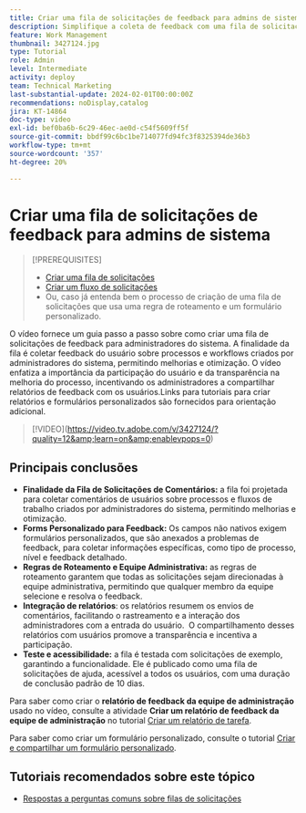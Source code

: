```yaml
---
title: Criar uma fila de solicitações de feedback para admins de sistema
description: Simplifique a coleta de feedback com uma fila de solicitações dedicada, utilizando formulários personalizados para entrada detalhada, regras de roteamento para enviar envios diretos à equipe de administração, integração de relatórios para insights acionáveis e publicação de filas de solicitações de ajuda acessíveis com uma duração padrão de conclusão de 10 dias.
feature: Work Management
thumbnail: 3427124.jpg
type: Tutorial
role: Admin
level: Intermediate
activity: deploy
team: Technical Marketing
last-substantial-update: 2024-02-01T00:00:00Z
recommendations: noDisplay,catalog
jira: KT-14864
doc-type: video
exl-id: bef0ba6b-6c29-46ec-ae0d-c54f5609ff5f
source-git-commit: bbdf99c6bc1be714077fd94fc3f8325394de36b3
workflow-type: tm+mt
source-wordcount: '357'
ht-degree: 20%

---
```


# Criar uma fila de solicitações de feedback para admins de sistema

>[!PREREQUISITES]
>
>* [Criar uma fila de solicitações](https://experienceleague.adobe.com/docs/workfront-learn/tutorials-workfront/manage-work/request-queues/create-a-request-queue.html?lang=pt-BR)
>* [Criar um fluxo de solicitações](https://experienceleague.adobe.com/docs/workfront-learn/tutorials-workfront/manage-work/request-queues/create-a-request-flow.html?lang=pt-BR)
>* Ou, caso já entenda bem o processo de criação de uma fila de solicitações que usa uma regra de roteamento e um formulário personalizado.

O vídeo fornece um guia passo a passo sobre como criar uma fila de solicitações de feedback para administradores do sistema.
&#x200B;A finalidade da fila é coletar feedback do usuário sobre processos e workflows criados por administradores do sistema, permitindo melhorias e otimização.
O vídeo enfatiza a importância da participação do usuário e da transparência na melhoria do processo, incentivando os administradores a compartilhar relatórios de feedback com os usuários.
&#x200B;Links para tutoriais para criar relatórios e formulários personalizados são fornecidos para orientação adicional.


>[!VIDEO]&#x200B;(https://video.tv.adobe.com/v/3427124/?quality=12&amp;learn=on&amp;enablevpops=0)

## Principais conclusões

* **Finalidade da Fila de Solicitações de Comentários:** a fila foi projetada para coletar comentários de usuários sobre processos e fluxos de trabalho criados por administradores do sistema, permitindo melhorias e otimização.&#x200B;
* **Forms Personalizado para Feedback:** Os campos não nativos exigem formulários personalizados, que são anexados a problemas de feedback, para coletar informações específicas, como tipo de processo, nível e feedback detalhado.
* **Regras de Roteamento e Equipe Administrativa:** as regras de roteamento garantem que todas as solicitações sejam direcionadas à equipe administrativa, permitindo que qualquer membro da equipe selecione e resolva o feedback.
* **Integração de relatórios**: os relatórios resumem os envios de comentários, facilitando o rastreamento e a interação dos administradores com a entrada do usuário. &#x200B; O compartilhamento desses relatórios com usuários promove a transparência e incentiva a participação.
* **Teste e acessibilidade:** a fila é testada com solicitações de exemplo, garantindo a funcionalidade. Ele é publicado como uma fila de solicitações de ajuda, acessível a todos os usuários, com uma duração de conclusão padrão de 10 dias.


Para saber como criar o **relatório de feedback da equipe de administração** usado no vídeo, consulte a atividade **Criar um relatório de feedback da equipe de administração** no tutorial [Criar um relatório de tarefa](https://experienceleague.adobe.com/en/docs/workfront-learn/tutorials-workfront/reporting/basic-reporting/create-a-task-report#activity-2-create-an-admin-team-feedback-report).

Para saber como criar um formulário personalizado, consulte o tutorial [Criar e compartilhar um formulário personalizado](https://experienceleague.adobe.com/docs/workfront-learn/tutorials-workfront/custom-data/custom-forms/custom-forms-creating-and-sharing-a-custom-form.html?lang=pt-BR).

## Tutoriais recomendados sobre este tópico

* [Respostas a perguntas comuns sobre filas de solicitações](/help/manage-work/request-queues/request-queue-faq.md)
